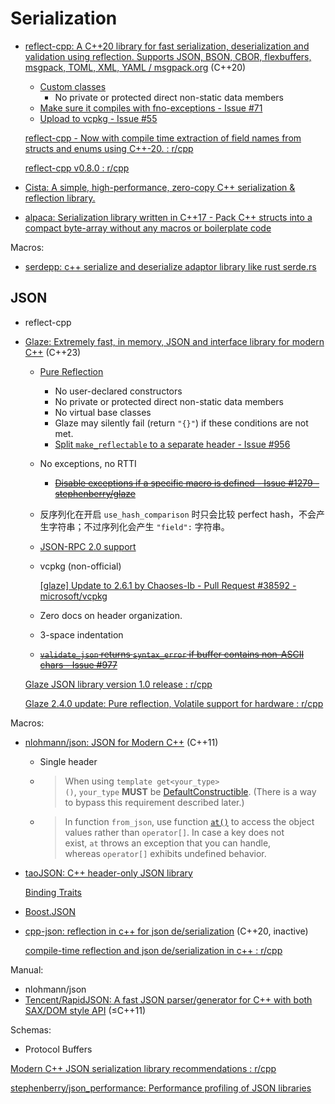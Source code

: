 # Serialization
- [reflect-cpp: A C++20 library for fast serialization, deserialization and validation using reflection. Supports JSON, BSON, CBOR, flexbuffers, msgpack, TOML, XML, YAML / msgpack.org](https://github.com/getml/reflect-cpp) (C++20)
  - [Custom classes](https://github.com/getml/reflect-cpp/blob/main/docs/custom_classes.md)
    - No private or protected direct non-static data members
  - [Make sure it compiles with fno-exceptions - Issue #71](https://github.com/getml/reflect-cpp/issues/71)
  - [Upload to vcpkg - Issue #55](https://github.com/getml/reflect-cpp/issues/55)

  [reflect-cpp - Now with compile time extraction of field names from structs and enums using C++-20. : r/cpp](https://www.reddit.com/r/cpp/comments/18ecqu8/reflectcpp_now_with_compile_time_extraction_of/)

  [reflect-cpp v0.8.0 : r/cpp](https://www.reddit.com/r/cpp/comments/1bild6p/reflectcpp_v080/)

- [Cista: A simple, high-performance, zero-copy C++ serialization & reflection library.](https://github.com/felixguendling/cista)
- [alpaca: Serialization library written in C++17 - Pack C++ structs into a compact byte-array without any macros or boilerplate code](https://github.com/p-ranav/alpaca)

Macros:
- [serdepp: c++ serialize and deserialize adaptor library like rust serde.rs](https://github.com/injae/serdepp)

## JSON
- reflect-cpp
- [Glaze: Extremely fast, in memory, JSON and interface library for modern C++](https://github.com/stephenberry/glaze) (C++23)
  - [Pure Reflection](https://github.com/stephenberry/glaze/blob/main/docs/pure-reflection.md)
    - No user-declared constructors
    - No private or protected direct non-static data members
    - No virtual base classes
    - Glaze may silently fail (return `"{}"`) if these conditions are not met.
    - [Split `make_reflectable` to a separate header - Issue #956](https://github.com/stephenberry/glaze/issues/956)
  - No exceptions, no RTTI
    - ~~[Disable exceptions if a specific macro is defined - Issue #1279 - stephenberry/glaze](https://github.com/stephenberry/glaze/issues/1279)~~
  - 反序列化在开启 `use_hash_comparison` 时只会比较 perfect hash，不会产生字符串；不过序列化会产生 `"field":` 字符串。
  - [JSON-RPC 2.0 support](https://github.com/stephenberry/glaze/blob/main/docs/rpc/json-rpc.md)
  - vcpkg (non-official)

    [\[glaze\] Update to 2.6.1 by Chaoses-Ib - Pull Request #38592 - microsoft/vcpkg](https://github.com/microsoft/vcpkg/pull/38592)

  - Zero docs on header organization.
  - 3-space indentation
  - ~~[`validate_json` returns `syntax_error` if buffer contains non-ASCII chars - Issue #977](https://github.com/stephenberry/glaze/issues/977)~~

  [Glaze JSON library version 1.0 release : r/cpp](https://www.reddit.com/r/cpp/comments/11fanh5/glaze_json_library_version_10_release/)

  [Glaze 2.4.0 update: Pure reflection, Volatile support for hardware : r/cpp](https://www.reddit.com/r/cpp/comments/1bpssce/glaze_240_update_pure_reflection_volatile_support/)

Macros:
- [nlohmann/json: JSON for Modern C++](https://github.com/nlohmann/json) (C++11)
  - Single header
  - > When using `template get<your_type>()`, `your_type` **MUST** be [DefaultConstructible](https://en.cppreference.com/w/cpp/named_req/DefaultConstructible). (There is a way to bypass this requirement described later.)
  - > In function `from_json`, use function [`at()`](https://json.nlohmann.me/api/basic_json/at/) to access the object values rather than `operator[]`. In case a key does not exist, `at` throws an exception that you can handle, whereas `operator[]` exhibits undefined behavior.
- [taoJSON: C++ header-only JSON library](https://github.com/taocpp/json)

  [Binding Traits](https://github.com/taocpp/json/blob/main/doc/Binding-Traits.md)
- [Boost.JSON](https://github.com/boostorg/json)
- [cpp-json: reflection in c++ for json de/serialization](https://github.com/jake-stewart/cpp-json) (C++20, inactive)

  [compile-time reflection and json de/serialization in c++ : r/cpp](https://www.reddit.com/r/cpp/comments/152g5tb/compiletime_reflection_and_json_deserialization/)

Manual:
- nlohmann/json
- [Tencent/RapidJSON: A fast JSON parser/generator for C++ with both SAX/DOM style API](https://github.com/Tencent/rapidjson) (≤C++11)

Schemas:
- Protocol Buffers

[Modern C++ JSON serialization library recommendations : r/cpp](https://www.reddit.com/r/cpp/comments/cmqawn/modern_c_json_serialization_library/)

[stephenberry/json\_performance: Performance profiling of JSON libraries](https://github.com/stephenberry/json_performance)